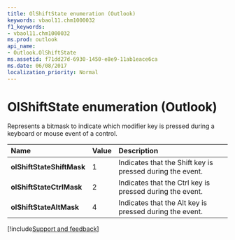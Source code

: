 ```yaml
---
title: OlShiftState enumeration (Outlook)
keywords: vbaol11.chm1000032
f1_keywords:
- vbaol11.chm1000032
ms.prod: outlook
api_name:
- Outlook.OlShiftState
ms.assetid: f71dd27d-6930-1450-e8e9-11ab1eace6ca
ms.date: 06/08/2017
localization_priority: Normal
---
```



# OlShiftState enumeration (Outlook)

Represents a bitmask to indicate which modifier key is pressed during a keyboard or mouse event of a control.



|Name|Value|Description|
|:-----|:-----|:-----|
| **olShiftStateShiftMask**|1|Indicates that the Shift key is pressed during the event.|
| **olShiftStateCtrlMask**|2|Indicates that the Ctrl key is pressed during the event.|
| **olShiftStateAltMask**|4|Indicates that the Alt key is pressed during the event.|

[!include[Support and feedback](~/includes/feedback-boilerplate.md)]